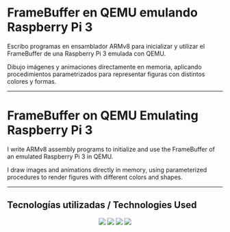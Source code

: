 # FrameBuffer en QEMU emulando Raspberry Pi 3

Escribo programas en ensamblador ARMv8 para inicializar y utilizar el FrameBuffer de una Raspberry Pi 3 emulada con QEMU.

Dibujo imágenes y animaciones directamente en memoria, aplicando procedimientos parametrizados para representar figuras con distintos colores y formas.

---

# FrameBuffer on QEMU Emulating Raspberry Pi 3

I write ARMv8 assembly programs to initialize and use the FrameBuffer of an emulated Raspberry Pi 3 in QEMU.

I draw images and animations directly in memory, using parameterized procedures to render figures with different colors and shapes.

---

## Tecnologías utilizadas / Technologies Used

<p align="center">
  <img src="https://img.shields.io/badge/Assembler-ARMv8-blue?style=for-the-badge" />
  <img src="https://img.shields.io/badge/QEMU-emulator-red?style=for-the-badge" />
  <img src="https://img.shields.io/badge/Raspberry_Pi_3-emulation-brightgreen?style=for-the-badge" />
  <img src="https://img.shields.io/badge/Linux-terminal-black?style=for-the-badge" />
</p>
